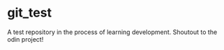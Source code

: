 # git_test
A test repository in the process of learning development. 
Shoutout to the odin project!
